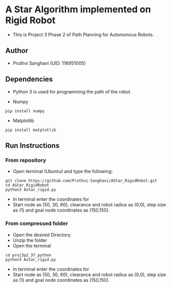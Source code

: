# A Star Algorithm implemented on Rigid Robot
- This is Project 3 Phase 2 of Path Planning for Autonomous Robots.

## Author
- Pruthvi Sanghavi (UID: 116951005)

## Dependencies

- Python 3 is used for programming the path of the robot.

- Numpy
```
pip install numpy
```
- Matplotlib
```
pip install matplotlib
```

## Run Instructions

### From repository
- Open terminal (Ubuntu) and type the following:
```
git clone https://github.com/Pruthvi-Sanghavi/AStar_RigidRobot.git
cd AStar_RigidRobot
python3 Astar_rigid.py
```
- In terminal enter the coordinates for 
- Start node as (50, 30, 60), clearance and robot radius as (0,0), step size as (1) and goal node coordinates as (150,150).

### From compressed folder
- Open the desired Directory.
- Unzip the folder 
- Open the terminal
```
cd proj3p2_37_python
python3 Astar_rigid.py
```
- In terminal enter the coordinates for 
- Start node as (50, 30, 60), clearance and robot radius as (0,0), step size as (1) and goal node coordinates as (150,150).
